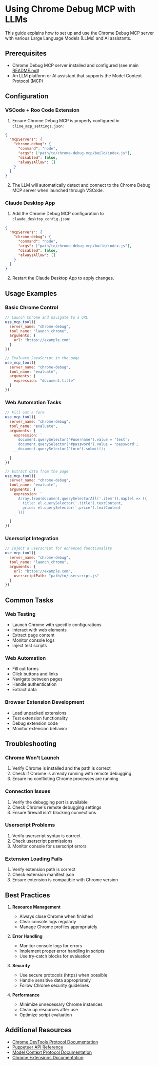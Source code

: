 # Using Chrome Debug MCP with LLMs

This guide explains how to set up and use the Chrome Debug MCP server with various Large Language Models (LLMs) and AI assistants.

## Prerequisites

- Chrome Debug MCP server installed and configured (see main [README.md](../README.md))
- An LLM platform or AI assistant that supports the Model Context Protocol (MCP)

## Configuration

### VSCode + Roo Code Extension

1. Ensure Chrome Debug MCP is properly configured in `cline_mcp_settings.json`:
```json
{
  "mcpServers": {
    "chrome-debug": {
      "command": "node",
      "args": ["path/to/chrome-debug-mcp/build/index.js"],
      "disabled": false,
      "alwaysAllow": []
    }
  }
}
```

2. The LLM will automatically detect and connect to the Chrome Debug MCP server when launched through VSCode.

### Claude Desktop App

1. Add the Chrome Debug MCP configuration to `claude_desktop_config.json`:
```json
{
  "mcpServers": {
    "chrome-debug": {
      "command": "node",
      "args": ["path/to/chrome-debug-mcp/build/index.js"],
      "disabled": false,
      "alwaysAllow": []
    }
  }
}
```

2. Restart the Claude Desktop App to apply changes.

## Usage Examples

### Basic Chrome Control

```javascript
// Launch Chrome and navigate to a URL
use_mcp_tool({
  server_name: "chrome-debug",
  tool_name: "launch_chrome",
  arguments: {
    url: "https://example.com"
  }
})

// Evaluate JavaScript in the page
use_mcp_tool({
  server_name: "chrome-debug",
  tool_name: "evaluate",
  arguments: {
    expression: "document.title"
  }
})
```

### Web Automation Tasks

```javascript
// Fill out a form
use_mcp_tool({
  server_name: "chrome-debug",
  tool_name: "evaluate",
  arguments: {
    expression: `
      document.querySelector('#username').value = 'test';
      document.querySelector('#password').value = 'password';
      document.querySelector('form').submit();
    `
  }
})

// Extract data from the page
use_mcp_tool({
  server_name: "chrome-debug",
  tool_name: "evaluate",
  arguments: {
    expression: `
      Array.from(document.querySelectorAll('.item')).map(el => ({
        title: el.querySelector('.title').textContent,
        price: el.querySelector('.price').textContent
      }))
    `
  }
})
```

### Userscript Integration

```javascript
// Inject a userscript for enhanced functionality
use_mcp_tool({
  server_name: "chrome-debug",
  tool_name: "launch_chrome",
  arguments: {
    url: "https://example.com",
    userscriptPath: "path/to/userscript.js"
  }
})
```

## Common Tasks

### Web Testing
- Launch Chrome with specific configurations
- Interact with web elements
- Extract page content
- Monitor console logs
- Inject test scripts

### Web Automation
- Fill out forms
- Click buttons and links
- Navigate between pages
- Handle authentication
- Extract data

### Browser Extension Development
- Load unpacked extensions
- Test extension functionality
- Debug extension code
- Monitor extension behavior

## Troubleshooting

### Chrome Won't Launch
1. Verify Chrome is installed and the path is correct
2. Check if Chrome is already running with remote debugging
3. Ensure no conflicting Chrome processes are running

### Connection Issues
1. Verify the debugging port is available
2. Check Chrome's remote debugging settings
3. Ensure firewall isn't blocking connections

### Userscript Problems
1. Verify userscript syntax is correct
2. Check userscript permissions
3. Monitor console for userscript errors

### Extension Loading Fails
1. Verify extension path is correct
2. Check extension manifest.json
3. Ensure extension is compatible with Chrome version

## Best Practices

1. **Resource Management**
   - Always close Chrome when finished
   - Clear console logs regularly
   - Manage Chrome profiles appropriately

2. **Error Handling**
   - Monitor console logs for errors
   - Implement proper error handling in scripts
   - Use try-catch blocks for evaluation

3. **Security**
   - Use secure protocols (https) when possible
   - Handle sensitive data appropriately
   - Follow Chrome security guidelines

4. **Performance**
   - Minimize unnecessary Chrome instances
   - Clean up resources after use
   - Optimize script evaluation

## Additional Resources

- [Chrome DevTools Protocol Documentation](https://chromedevtools.github.io/devtools-protocol/)
- [Puppeteer API Reference](https://pptr.dev/api)
- [Model Context Protocol Documentation](https://modelcontextprotocol.ai)
- [Chrome Extensions Documentation](https://developer.chrome.com/docs/extensions/)